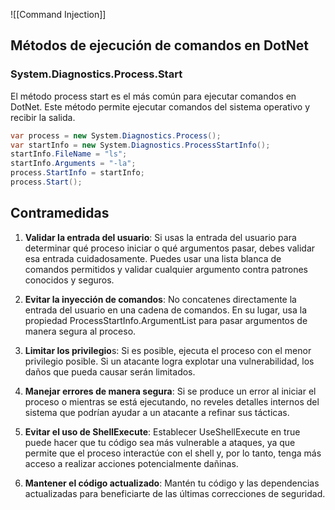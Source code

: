 
![[Command Injection]]

## Métodos de ejecución de comandos en DotNet

### System.Diagnostics.Process.Start
El método process start es el más común para ejecutar comandos en DotNet. Este método permite ejecutar comandos del sistema operativo y recibir la salida.
```csharp
var process = new System.Diagnostics.Process();
var startInfo = new System.Diagnostics.ProcessStartInfo();
startInfo.FileName = "ls";
startInfo.Arguments = "-la";
process.StartInfo = startInfo;
process.Start();
```

## Contramedidas
1. **Validar la entrada del usuario**: Si usas la entrada del usuario para determinar qué proceso iniciar o qué argumentos pasar, debes validar esa entrada cuidadosamente. Puedes usar una lista blanca de comandos permitidos y validar cualquier argumento contra patrones conocidos y seguros.

2. **Evitar la inyección de comandos**: No concatenes directamente la entrada del usuario en una cadena de comandos. En su lugar, usa la propiedad ProcessStartInfo.ArgumentList para pasar argumentos de manera segura al proceso.

3. **Limitar los privilegio**s: Si es posible, ejecuta el proceso con el menor privilegio posible. Si un atacante logra explotar una vulnerabilidad, los daños que pueda causar serán limitados.

4. **Manejar errores de manera segura**: Si se produce un error al iniciar el proceso o mientras se está ejecutando, no reveles detalles internos del sistema que podrían ayudar a un atacante a refinar sus tácticas.

5. **Evitar el uso de ShellExecute**: Establecer UseShellExecute en true puede hacer que tu código sea más vulnerable a ataques, ya que permite que el proceso interactúe con el shell y, por lo tanto, tenga más acceso a realizar acciones potencialmente dañinas.

6. **Mantener el código actualizado**: Mantén tu código y las dependencias actualizadas para beneficiarte de las últimas correcciones de seguridad.


